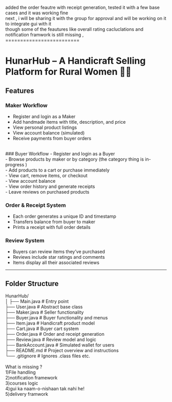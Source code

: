 added the order feautre with receipt generation, tested it with a few base cases and it was working fine <br>
next , i will be sharing it with the group for approval and will be working on it to integrate gui with it <br>
though some of the feautures like overall rating cacluclations and notification framwork is still missing ,
 <br>=========================<br>
# HunarHub – A Handicraft Selling Platform for Rural Women 🧵💼

## Features

###  Maker Workflow
- Register and login as a Maker <br>
- Add handmade items with title, description, and price <br>
- View personal product listings <br>
- View account balance (simulated) <br>
- Receive payments from buyer orders <br>
 <br>
### Buyer Workflow
- Register and login as a Buyer <br>
- Browse products by maker or by category (the category thing is in-progress ) <br>
- Add products to a cart or purchase immediately <br>
- View cart, remove items, or checkout <br>
- View account balance <br>
- View order history and generate receipts <br>
- Leave reviews on purchased products <br>

###  Order & Receipt System <br>
- Each order generates a unique ID and timestamp <br>
- Transfers balance from buyer to maker <br>
- Prints a receipt with full order details <br>

###  Review System <br>
- Buyers can review items they’ve purchased <br>
- Reviews include star ratings and comments <br>
- Items display all their associated reviews <br>

---

## Folder Structure <br>
HunarHub/ <br>
│
├── Main.java # Entry point <br>
├── User.java # Abstract base class <br>
├── Maker.java # Seller functionality <br>
├── Buyer.java # Buyer functionality and menus <br>
├── Item.java # Handicraft product model <br>
├── Cart.java # Buyer cart system <br>
├── Order.java # Order and receipt generation <br>
├── Review.java # Review model and logic <br>
├── BankAccount.java # Simulated wallet for users <br>
├── README.md # Project overview and instructions <br>
└── .gitignore # Ignores .class files etc. <br>
<br>
What is missing ?<br>
1)File handling <br>
2)notification framework <br>
3)courses logic <br>
4)gui ka naam-o-nishaan tak nahi he! <br>
5)delivery framwork <br>



